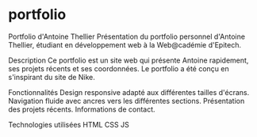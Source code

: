 # portfolio

Portfolio d'Antoine Thellier
Présentation du portfolio personnel d'Antoine Thellier, étudiant en développement web à la Web@cadémie d'Epitech.

Description
Ce portfolio est un site web qui présente Antoine rapidement, ses projets récents et ses coordonnées. 
Le portfolio a été conçu en s'inspirant du site de Nike.

Fonctionnalités
Design responsive adapté aux différentes tailles d'écrans.
Navigation fluide avec ancres vers les différentes sections.
Présentation des projets récents.
Informations de contact.

Technologies utilisées
HTML
CSS
JS
